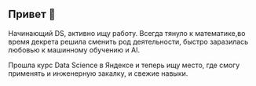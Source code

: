 ## Привет 👋
Начинающий DS, активно ищу работу. 
Всегда тянуло к математике,во время декрета решила сменить род деятельности, быстро заразилась любовью к машинному обучению и AI.

Прошла курс Data Science в Яндексе и теперь ищу место, где смогу применять и инженерную закалку, и свежие навыки.

